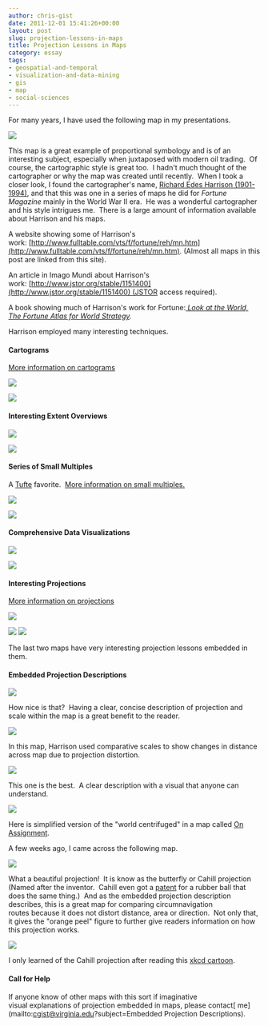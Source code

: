 ```yaml
---
author: chris-gist
date: 2011-12-01 15:41:26+00:00
layout: post
slug: projection-lessons-in-maps
title: Projection Lessons in Maps
category: essay
tags:
- geospatial-and-temporal
- visualization-and-data-mining
- gis
- map
- social-sciences
---
```


For many years, I have used the following map in my presentations.


[![](http://www.fulltable.com/vts/f/ffa/01.jpg)](http://www.fulltable.com/vts/f/ffa/01.jpg)




This map is a great example of proportional symbology and is of an interesting subject, especially when juxtaposed with modern oil trading.  Of course, the cartographic style is great too.  I hadn't much thought of the cartographer or why the map was created until recently.  When I took a closer look, I found the cartographer's name, [Richard Edes Harrison (1901-1994)](http://www.legends.mapsofworld.com/modern/richard-edes-harrison.html), and that this was one in a series of maps he did for _Fortune Magazine_ mainly in the World War II era.  He was a wonderful cartographer and his style intrigues me.  There is a large amount of information available about Harrison and his maps.




A website showing some of Harrison's work: [http://www.fulltable.com/vts/f/fortune/reh/mn.htm](http://www.fulltable.com/vts/f/fortune/reh/mn.htm). (Almost all maps in this post are linked from this site).




An article in Imago Mundi about Harrison's work: [http://www.jstor.org/stable/1151400](http://www.jstor.org/stable/1151400) (JSTOR access required).




A book showing much of Harrison's work for Fortune:_[ Look at the World, The Fortune Atlas for World Strategy](http://books.google.com/books?id=Ftk9AAAAYAAJ&q=Look+at+the+World,+The+Fortune+Atlas+for+World+Strategy.&dq=Look+at+the+World,+The+Fortune+Atlas+for+World+Strategy.&hl=en&ei=XqfXTuqlGObf0QHCqsjyDQ&sa=X&oi=book_result&ct=result&resnum=1&ved=0CC8Q6AEwAA)._




Harrison employed many interesting techniques.





#### Cartograms


[More information on cartograms](http://en.wikipedia.org/wiki/Cartogram)


[![](http://www.fulltable.com/vts/f/fortune/aac/0d5.jpg)](http://www.fulltable.com/vts/f/fortune/aac/0d5.jpg)




[![](http://www.fulltable.com/vts/f/fortune/ax/SH176.jpg)](http://www.fulltable.com/vts/f/fortune/ax/SH176.jpg)





#### Interesting Extent Overviews




[![](http://www.fulltable.com/vts/f/fortune/az/SH227.jpg)](http://www.fulltable.com/vts/f/fortune/az/SH227.jpg)




[![](http://www.fulltable.com/vts/f/fortune/az/SH259.jpg)](http://www.fulltable.com/vts/f/fortune/az/SH259.jpg)





#### Series of Small Multiples


A [Tufte](http://www.edwardtufte.com/tufte/) favorite.  [More information on small multiples.](http://en.wikipedia.org/wiki/Small_multiple)


[![](http://www.fulltable.com/vts/f/fortune/SH751.jpg)](http://www.fulltable.com/vts/f/fortune/SH751.jpg)




[![](http://www.fulltable.com/vts/f/fortune/xa/47.jpg)](http://www.fulltable.com/vts/f/fortune/xa/47.jpg)





#### Comprehensive Data Visualizations




[![](http://www.fulltable.com/vts/f/fortune/xa/49.jpg)](http://www.fulltable.com/vts/f/fortune/xa/49.jpg)




[![](http://www.fulltable.com/vts/f/fortune/reh/SH729.jpg)](http://www.fulltable.com/vts/f/fortune/reh/SH729.jpg)





#### Interesting Projections


[More information on projections](http://egsc.usgs.gov/isb/pubs/MapProjections/projections.html)


[![](http://www.fulltable.com/vts/f/ffa/05.jpg)](http://www.fulltable.com/vts/f/ffa/05.jpg)




[![](http://static.scholarslab.org/wp-content/uploads/2011/11/image7a-1024x629.jpg)](http://static.scholarslab.org/wp-content/uploads/2011/11/image7a-1024x629.jpg)
[![](http://www.fulltable.com/vts/f/fortune/reh/SH512.jpg)](http://www.fulltable.com/vts/f/fortune/reh/SH512.jpg)




The last two maps have very interesting projection lessons embedded in them.





#### Embedded Projection Descriptions




[![](http://static.scholarslab.org/wp-content/uploads/2011/12/gnomonic-1024x549.jpg)](http://static.scholarslab.org/wp-content/uploads/2011/12/gnomonic-1024x549.jpg)




How nice is that?  Having a clear, concise description of projection and scale within the map is a great benefit to the reader.




[![](http://static.scholarslab.org/wp-content/uploads/2011/12/longitude-1024x331.jpg)](http://static.scholarslab.org/wp-content/uploads/2011/12/longitude-1024x331.jpg)




In this map, Harrison used comparative scales to show changes in distance across map due to projection distortion.




[![](http://static.scholarslab.org/wp-content/uploads/2011/12/centerfuge.jpg)](http://static.scholarslab.org/wp-content/uploads/2011/12/centerfuge.jpg)




This one is the best.  A clear description with a visual that anyone can understand.




[![](http://static.scholarslab.org/wp-content/uploads/2011/12/simplifiedCenterfuge.jpg)](http://static.scholarslab.org/wp-content/uploads/2011/12/simplifiedCenterfuge.jpg)




Here is simplified version of the "world centrifuged" in a map called [On Assignment](http://www.fulltable.com/vts/f/ffa/02.jpg).




A few weeks ago, I came across the following map.




[![](http://static.scholarslab.org/wp-content/uploads/2011/12/r001bbp6-1024x696.jpg)](http://static.scholarslab.org/wp-content/uploads/2011/12/r001bbp6-1024x696.jpg)




What a beautiful projection!  It is know as the butterfly or Cahill projection (Named after the inventor.  Cahill even got a [patent](http://www.genekeyes.com/Cahill-globe-patent/Cahill-globe-patent.html) for a rubber ball that does the same thing.)  And as the embedded projection description describes, this is a great map for comparing circumnavigation routes because it does not distort distance, area or direction.  Not only that, it gives the "orange peel" figure to further give readers information on how this projection works.




![](http://static.scholarslab.org/wp-content/uploads/2011/12/butterfly.jpg)




I only learned of the Cahill projection after reading this [xkcd cartoon](http://xkcd.com/977/).





#### Call for Help




If anyone know of other maps with this sort if imaginative visual explanations of projection embedded in maps, please contact[ me](mailto:cgist@virginia.edu?subject=Embedded Projection Descriptions).
